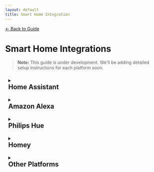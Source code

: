 ```yaml
---
layout: default
title: Smart Home Integration
---
```


<div class="back-nav">
  <a href="{{ site.baseurl }}/">← Back to Guide</a>
</div>

# Smart Home Integrations

> **Note:** This guide is under development. We'll be adding detailed setup instructions for each platform soon.

<details markdown="1" class="expandable-section">
<summary><h2>Home Assistant</h2></summary>

Coming soon...
</details>

<details markdown="1" class="expandable-section">
<summary><h2>Amazon Alexa</h2></summary>

The GLORB can be controlled via Amazon Alexa through its built-in Alexa emulation feature. You will need an Echo device for the setup process. 

Here's how to set it up:

### GLORB Setup

1. Navigate to WLED Controls → Config → Sync Interfaces
2. Find the "Alexa Voice Assistant" section
3. Enable "Emulate Alexa device"
4. Enter your desired device name in the "Alexa invocation name" field
5. (Optional) Adjust the number of presets you want to emulate (see next section)
6. Save the configuration
7. Restart your GLORB for changes to take effect

![WLED Alexa Integration]({{ site.baseurl }}/assets/images/wled-alexa.png){:width="80%" style="display: block; margin: 0 auto;"}

### Preset Control

You can control GLORB presets through Alexa by adjusting the "**Also emulate devices to call the first ___ presets**" setting. When you increase this number, Alexa will create separate virtual devices for each of the first X presets in the list, using the current preset name as invocation name. Make sure to use a name that Alexa can recognise easily. 

You can view and edit your preset names and IDs in WLED Controls → Presets tab. Presets are not editable in the SNRGY app yet. 

![WLED Presets]({{ site.baseurl }}/assets/images/wled-presets.png){:width="50%" style="display: block; margin: 0 auto;"}

### Alexa Setup

Once the GLORB is configured, you'll need to add it to your Alexa app:

1. Open the Alexa app on your mobile device
2. Set up your Echo device (if not already paired)
3. Tap on "Devices" at the bottom of the screen
4. Tap the "+" (plus) icon in the top right corner
5. Select "Add Device"
6. Scroll down and select "Other" at the bottom of the list
7. Choose "WiFi"
8. Press "Discover Devices" and wait while Alexa searches
9. Your GLORB device should be discovered with the name you configured
10. Follow the on-screen instructions to complete the setup

<br>

<div class="image-grid" style="display: flex; flex-direction: column; align-items: center;">
    <div class="grid-row" style="margin-bottom: 10px; display: flex; justify-content: center;">
        <img src="{{ site.baseurl }}/assets/images/alexa/alexa2.png" alt="Alexa Setup Step 2" style="width: 45%; margin-right: 2%; object-fit: contain;">
        <img src="{{ site.baseurl }}/assets/images/alexa/alexa3.png" alt="Alexa Setup Step 3" style="width: 45%; object-fit: contain;">
    </div>
</div>

### External Links

For a video walkthrough of setting up WLED devices with Alexa, check out this helpful guide by Chris Maher:

<div class="video-container" style="position: relative; padding-bottom: 56.25%; height: 0; overflow: hidden; max-width: 100%; margin-bottom: 20px;">
    <iframe style="position: absolute; top: 0; left: 0; width: 80%; height: 100%; left: 50%; transform: translateX(-50%);" src="https://www.youtube.com/embed/3WrfmZXny7c" frameborder="0" allow="accelerometer; autoplay; clipboard-write; encrypted-media; gyroscope; picture-in-picture" allowfullscreen></iframe>
</div>

</details>

<details markdown="1" class="expandable-section">
<summary><h2>Philips Hue</h2></summary>

This feature allows you to set the color of your GLORB to that of one of your Hue lights. It does NOT enable individual control of your GLORB from the Hue app.

For more information about this integration for WLED devices, visit the [WLED Knowledge Base](https://kno.wled.ge/interfaces/philips-hue/).

### GLORB Setup

1. Navigate to WLED Controls → Config → Sync Interfaces
2. Scroll down to the "Philips Hue" section
3. Enter the IP address of your Hue bridge
4. Enter the Light ID of your Hue light
   > Note: Newer versions of the Hue app do not display light IDs in the "About" section of the app anymore, to find it, the app **Hue Config Viewer** is highly recommended. It is available on the [Play Store](https://play.google.com/store/apps/details?id=com.life4hue.hueconfigviewer) and [App Store](https://apps.apple.com/app/id1145977453).
5. Press save and reboot the GLORB

<div style="display: flex; justify-content: center; margin: 20px 0;">
    <img src="{{ site.baseurl }}/assets/images/wled-philips-hue.png" alt="WLED Philips Hue Integration" style="width: 80%; object-fit: contain;">
</div>

</details>

<details markdown="1" class="expandable-section">
<summary><h2>Homey</h2></summary>

Coming soon...
</details>

<details markdown="1" class="expandable-section">
<summary><h2>Other Platforms</h2></summary>

Coming soon...
</details>

<style>
.expandable-section summary {
    cursor: pointer;
    transition: background-color 0.3s ease;
    padding: 10px;
    border-radius: 5px;
}

.expandable-section summary:hover {
    background-color: #1a1a1a;
}

.expandable-section summary h2 {
    margin: 0;
}
</style>